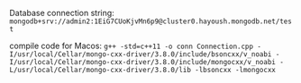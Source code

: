 
Database connection string: ```mongodb+srv://admin2:1EiG7CUoKjvMn6p9@cluster0.hayoush.mongodb.net/test```

compile code for Macos: ```g++ -std=c++11 -o conn Connection.cpp -I/usr/local/Cellar/mongo-cxx-driver/3.8.0/include/bsoncxx/v_noabi -I/usr/local/Cellar/mongo-cxx-driver/3.8.0/include/mongocxx/v_noabi -L/usr/local/Cellar/mongo-cxx-driver/3.8.0/lib -lbsoncxx -lmongocxx```

